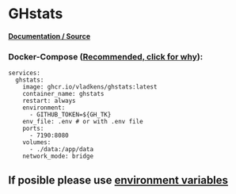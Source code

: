 # **GHstats**

#### [Documentation / Source](https://github.com/vladkens/ghstats)

### Docker-Compose ([Recommended, click for why](https://docs.docker.com/compose/intro/features-uses/)):

```
services:
  ghstats:
    image: ghcr.io/vladkens/ghstats:latest
    container_name: ghstats
    restart: always
    environment:
      - GITHUB_TOKEN=${GH_TK}
    env_file: .env # or with .env file
    ports:
      - 7190:8080
    volumes:
      - ./data:/app/data
    network_mode: bridge
```

If posible please use [environment variables](https://docs.docker.com/compose/environment-variables/set-environment-variables/)
<br><br><br><br>
---